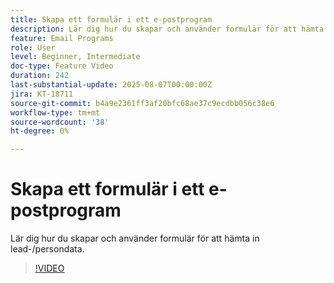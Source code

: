 ```yaml
---
title: Skapa ett formulär i ett e-postprogram
description: Lär dig hur du skapar och använder formulär för att hämta in lead-/persondata.
feature: Email Programs
role: User
level: Beginner, Intermediate
doc-type: Feature Video
duration: 242
last-substantial-update: 2025-08-07T00:00:00Z
jira: KT-18711
source-git-commit: b4a9e2361ff3af20bfc68ae37c9ecdbb056c38e6
workflow-type: tm+mt
source-wordcount: '38'
ht-degree: 0%

---
```



# Skapa ett formulär i ett e-postprogram

Lär dig hur du skapar och använder formulär för att hämta in lead-/persondata.

>[!VIDEO](https://video.tv.adobe.com/v/3470660/?learn=on&enablevpops&captions=swe)
